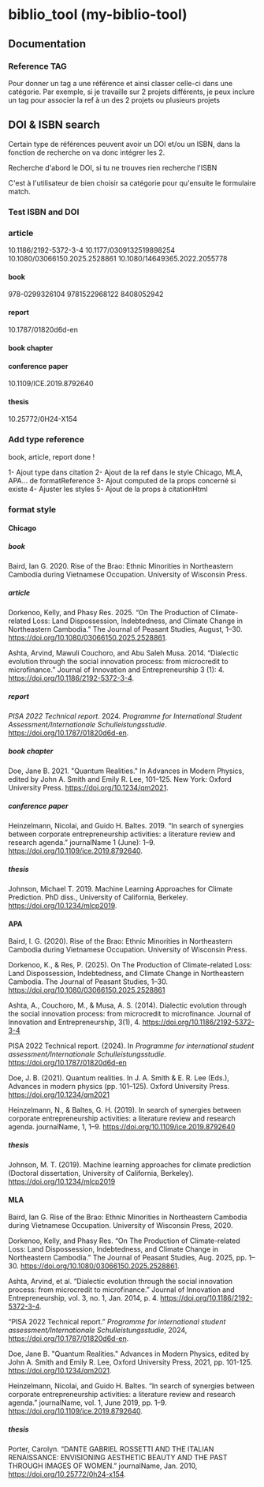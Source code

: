 # biblio_tool (my-biblio-tool)

## Documentation

### Reference TAG

Pour donner un tag a une référence et ainsi classer celle-ci dans une catégorie. Par exemple, si je travaille sur 2 projets différents, je peux inclure un tag pour associer la ref à un des 2 projets ou plusieurs projets

## DOI & ISBN search

Certain type de références peuvent avoir un DOI et/ou un ISBN, dans la fonction de recherche on va donc intégrer les 2.

Recherche d'abord le DOI, si tu ne trouves rien recherche l'ISBN

C'est à l'utilisateur de bien choisir sa catégorie pour qu'ensuite le formulaire match.

### Test ISBN and DOI

### article

10.1186/2192-5372-3-4
10.1177/0309132519898254
10.1080/03066150.2025.2528861
10.1080/14649365.2022.2055778

#### book

978-0299326104
9781522968122
8408052942

#### report

10.1787/01820d6d-en

#### book chapter

#### conference paper

10.1109/ICE.2019.8792640

#### thesis

10.25772/0H24-X154

### Add type reference

book, article, report done !

1- Ajout type dans citation
2- Ajout de la ref dans le style Chicago, MLA, APA... de formatReference
3- Ajout computed de la props concerné si existe
4- Ajuster les styles
5- Ajout de la props à citationHtml

### format style

#### Chicago

##### book

Baird, Ian G. 2020. Rise of the Brao: Ethnic Minorities in Northeastern Cambodia during Vietnamese Occupation. University of Wisconsin Press.

##### article

Dorkenoo, Kelly, and Phasy Res. 2025. “On The Production of Climate-related Loss: Land Dispossession, Indebtedness, and Climate Change in Northeastern Cambodia.” The Journal of Peasant Studies, August, 1–30. https://doi.org/10.1080/03066150.2025.2528861.

Ashta, Arvind, Mawuli Couchoro, and Abu Saleh Musa. 2014. “Dialectic evolution through the social innovation process: from microcredit to microfinance.” Journal of Innovation and Entrepreneurship 3 (1): 4. https://doi.org/10.1186/2192-5372-3-4.

##### report

_PISA 2022 Technical report_. 2024. _Programme for International Student Assessment/Internationale Schulleistungsstudie_. https://doi.org/10.1787/01820d6d-en.

##### book chapter

Doe, Jane B. 2021. "Quantum Realities." In Advances in Modern Physics, edited by John A. Smith and Emily R. Lee, 101–125. New York: Oxford University Press. https://doi.org/10.1234/qm2021.

##### conference paper

Heinzelmann, Nicolai, and Guido H. Baltes. 2019. “In search of synergies between corporate entrepreneurship activities: a literature review and research agenda.” journalName 1 (June): 1–9. https://doi.org/10.1109/ice.2019.8792640.

##### thesis

Johnson, Michael T. 2019. Machine Learning Approaches for Climate Prediction. PhD diss., University of California, Berkeley. https://doi.org/10.1234/mlcp2019.

#### APA

Baird, I. G. (2020). Rise of the Brao: Ethnic Minorities in Northeastern Cambodia during Vietnamese Occupation. University of Wisconsin Press.

Dorkenoo, K., & Res, P. (2025). On The Production of Climate-related Loss: Land Dispossession, Indebtedness, and Climate Change in Northeastern Cambodia. The Journal of Peasant Studies, 1–30. https://doi.org/10.1080/03066150.2025.2528861

Ashta, A., Couchoro, M., & Musa, A. S. (2014). Dialectic evolution through the social innovation process: from microcredit to microfinance. Journal of Innovation and Entrepreneurship, 3(1), 4. https://doi.org/10.1186/2192-5372-3-4

PISA 2022 Technical report. (2024). In _Programme for international student assessment/Internationale Schulleistungsstudie_. https://doi.org/10.1787/01820d6d-en

Doe, J. B. (2021). Quantum realities. In J. A. Smith & E. R. Lee (Eds.), Advances in modern physics (pp. 101–125). Oxford University Press. https://doi.org/10.1234/qm2021

Heinzelmann, N., & Baltes, G. H. (2019). In search of synergies between corporate entrepreneurship activities: a literature review and research agenda. journalName, 1, 1–9. https://doi.org/10.1109/ice.2019.8792640

##### thesis

Johnson, M. T. (2019). Machine learning approaches for climate prediction (Doctoral dissertation, University of California, Berkeley). https://doi.org/10.1234/mlcp2019

#### MLA

Baird, Ian G. Rise of the Brao: Ethnic Minorities in Northeastern Cambodia during Vietnamese Occupation. University of Wisconsin Press, 2020.

Dorkenoo, Kelly, and Phasy Res. “On The Production of Climate-related Loss: Land Dispossession, Indebtedness, and Climate Change in Northeastern Cambodia.” The Journal of Peasant Studies, Aug. 2025, pp. 1–30. https://doi.org/10.1080/03066150.2025.2528861.

Ashta, Arvind, et al. “Dialectic evolution through the social innovation process: from microcredit to microfinance.” Journal of Innovation and Entrepreneurship, vol. 3, no. 1, Jan. 2014, p. 4. https://doi.org/10.1186/2192-5372-3-4.

“PISA 2022 Technical report.” _Programme for international student assessment/Internationale Schulleistungsstudie_, 2024, https://doi.org/10.1787/01820d6d-en.

Doe, Jane B. "Quantum Realities." Advances in Modern Physics, edited by John A. Smith and Emily R. Lee, Oxford University Press, 2021, pp. 101-125. https://doi.org/10.1234/qm2021.

Heinzelmann, Nicolai, and Guido H. Baltes. “In search of synergies between corporate entrepreneurship activities: a literature review and research agenda.” journalName, vol. 1, June 2019, pp. 1–9. https://doi.org/10.1109/ice.2019.8792640.

##### thesis

Porter, Carolyn. “DANTE GABRIEL ROSSETTI AND THE ITALIAN RENAISSANCE: ENVISIONING AESTHETIC BEAUTY AND THE PAST THROUGH IMAGES OF WOMEN.” journalName, Jan. 2010, https://doi.org/10.25772/0h24-x154.
